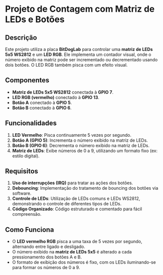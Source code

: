# Projeto de Contagem com Matriz de LEDs e Botões

## Descrição

Este projeto utiliza a placa **BitDogLab** para controlar uma **matriz de LEDs 5x5 WS2812** e um **LED RGB**. Ele implementa um contador visual, onde o número exibido na matriz pode ser incrementado ou decrementado usando dois botões. O LED RGB também pisca com um efeito visual.

## Componentes

- **Matriz de LEDs 5x5 WS2812** conectada à **GPIO 7**.
- **LED RGB (vermelho)** conectado à **GPIO 13**.
- **Botão A** conectado à **GPIO 5**.
- **Botão B** conectado à **GPIO 6**.

## Funcionalidades

1. **LED Vermelho**: Pisca continuamente 5 vezes por segundo.
2. **Botão A (GPIO 5)**: Incrementa o número exibido na matriz de LEDs.
3. **Botão B (GPIO 6)**: Decrementa o número exibido na matriz de LEDs.
4. **Matriz de LEDs**: Exibe números de 0 a 9, utilizando um formato fixo (ex: estilo digital).

## Requisitos

1. **Uso de interrupções (IRQ)** para tratar as ações dos botões.
2. **Debouncing**: Implementação do tratamento de bouncing dos botões via software.
3. **Controle de LEDs**: Utilização de LEDs comuns e LEDs WS2812, demonstrando o controle de diferentes tipos de LEDs.
4. **Código Organizado**: Código estruturado e comentado para fácil compreensão.

## Como Funciona

- O **LED vermelho RGB** pisca a uma taxa de 5 vezes por segundo, alternando entre ligado e desligado.
- O número exibido na **matriz de LEDs 5x5** é alterado a cada pressionamento dos botões A e B.
- O formato de exibição dos números é fixo, com os LEDs iluminando-se para formar os números de 0 a 9.

